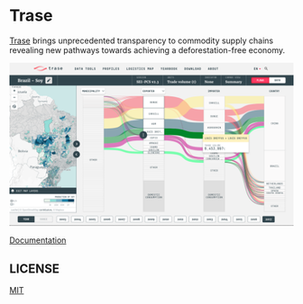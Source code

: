 # Trase

[Trase](http://supplychains.trase.earth) brings unprecedented transparency to commodity supply chains revealing new pathways towards achieving a deforestation-free economy.

![TRASE](trase-screenshot.png)

[Documentation](http://trase.surge.sh)

## LICENSE

[MIT](LICENSE)

